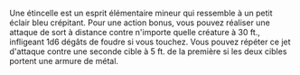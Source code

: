 Une étincelle est un esprit élémentaire mineur qui ressemble à un petit éclair bleu crépitant. Pour une action bonus, vous pouvez réaliser une attaque de sort à distance contre n'importe quelle créature à 30 ft., infligeant 1d6 dégâts de foudre si vous touchez. Vous pouvez répéter ce jet d'attaque contre une seconde cible à 5 ft. de la première si les deux cibles portent une armure de métal.